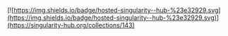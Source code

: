 [![https://img.shields.io/badge/hosted-singularity--hub-%23e32929.svg](https://img.shields.io/badge/hosted-singularity--hub-%23e32929.svg)](https://singularity-hub.org/collections/143)
